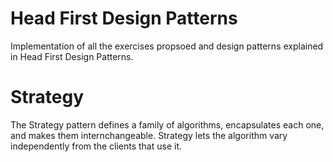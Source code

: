 # Head First Design Patterns
Implementation of all the exercises propsoed and design patterns explained in
Head First Design Patterns.

# Strategy
The Strategy pattern defines a family of algorithms, encapsulates each one, and
makes them internchangeable. Strategy lets the algorithm vary independently
from the clients that use it.
